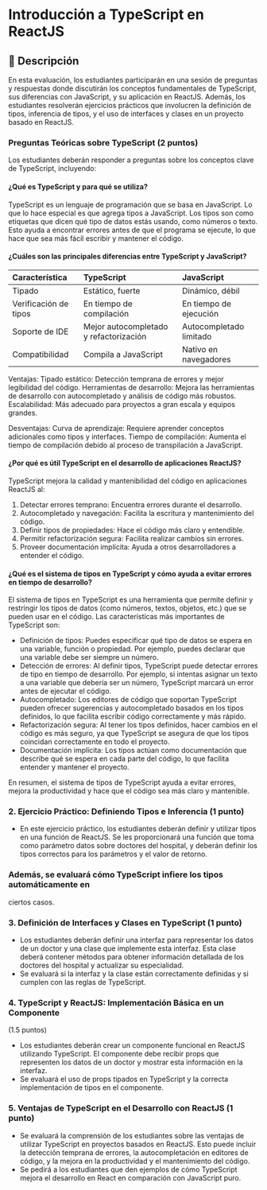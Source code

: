 # Introducción a TypeScript en ReactJS

## 📖 Descripción
En esta evaluación, los estudiantes participarán en una sesión de preguntas y respuestas
donde discutirán los conceptos fundamentales de TypeScript, sus diferencias con JavaScript,
y su aplicación en ReactJS. Además, los estudiantes resolverán ejercicios prácticos que
involucren la definición de tipos, inferencia de tipos, y el uso de interfaces y clases en un
proyecto basado en ReactJS.

### Preguntas Teóricas sobre TypeScript (2 puntos)
Los estudiantes deberán responder a preguntas sobre los conceptos clave de
TypeScript, incluyendo:


#### ¿Qué es TypeScript y para qué se utiliza?

TypeScript es un lenguaje de programación que se basa en JavaScript. Lo que lo hace especial es que agrega tipos a JavaScript.
Los tipos son como etiquetas que dicen qué tipo de datos estás usando, como números o texto. Esto ayuda a encontrar errores antes de que el programa se ejecute, lo que hace que sea más fácil escribir y mantener el código.

#### ¿Cuáles son las principales diferencias entre TypeScript y JavaScript?

Característica | TypeScript | JavaScript
| :--- | :--- | :---
Tipado  | Estático, fuerte | Dinámico, débil
Verificación de tipos | En tiempo de compilación | En tiempo de ejecución
Soporte de IDE | Mejor autocompletado y refactorización | Autocompletado limitado
Compatibilidad | Compila a JavaScript | Nativo en navegadores

Ventajas:
Tipado estático: Detección temprana de errores y mejor legibilidad del código.
Herramientas de desarrollo: Mejora las herramientas de desarrollo con autocompletado y análisis de código más robustos.
Escalabilidad: Más adecuado para proyectos a gran escala y equipos grandes.

Desventajas:
Curva de aprendizaje: Requiere aprender conceptos adicionales como tipos y interfaces.
Tiempo de compilación: Aumenta el tiempo de compilación debido al proceso de transpilación a JavaScript.


#### ¿Por qué es útil TypeScript en el desarrollo de aplicaciones ReactJS?

TypeScript mejora la calidad y mantenibilidad del código en aplicaciones ReactJS al:
1. Detectar errores temprano: Encuentra errores durante el desarrollo.
2. Autocompletado y navegación: Facilita la escritura y mantenimiento del código.
3. Definir tipos de propiedades: Hace el código más claro y entendible.
4. Permitir refactorización segura: Facilita realizar cambios sin errores.
5. Proveer documentación implícita: Ayuda a otros desarrolladores a entender el código.



#### ¿Qué es el sistema de tipos en TypeScript y cómo ayuda a evitar errores en tiempo de desarrollo?

El sistema de tipos en TypeScript es una herramienta que permite definir y restringir los tipos de datos (como números, textos, objetos, etc.) que se pueden usar en el código. Las características más importantes de TypeScript son:

* Definición de tipos: Puedes especificar qué tipo de datos se espera en una variable, función o propiedad. Por ejemplo, puedes declarar que una variable debe ser siempre un número.
* Detección de errores: Al definir tipos, TypeScript puede detectar errores de tipo en tiempo de desarrollo. Por ejemplo, si intentas asignar un texto a una variable que debería ser un número, TypeScript marcará un error antes de ejecutar el código.
* Autocompletado: Los editores de código que soportan TypeScript pueden ofrecer sugerencias y autocompletado basados en los tipos definidos, lo que facilita escribir código correctamente y más rápido.
* Refactorización segura: Al tener los tipos definidos, hacer cambios en el código es más seguro, ya que TypeScript se asegura de que los tipos coincidan correctamente en todo el proyecto.
* Documentación implícita: Los tipos actúan como documentación que describe qué se espera en cada parte del código, lo que facilita entender y mantener el proyecto.

En resumen, el sistema de tipos de TypeScript ayuda a evitar errores, mejora la productividad y hace que el código sea más claro y mantenible.

### 2. Ejercicio Práctico: Definiendo Tipos e Inferencia (1 punto)
- En este ejercicio práctico, los estudiantes deberán definir y utilizar tipos en una función
de ReactJS. Se les proporcionará una función que toma como parámetro datos sobre
doctores del hospital, y deberán definir los tipos correctos para los parámetros y el valor
de retorno.

### Además, se evaluará cómo TypeScript infiere los tipos automáticamente en
ciertos casos.



### 3. Definición de Interfaces y Clases en TypeScript (1 punto)
- Los estudiantes deberán definir una interfaz para representar los datos de un doctor y
una clase que implemente esta interfaz. Esta clase deberá contener métodos para
obtener información detallada de los doctores del hospital y actualizar su especialidad.
- Se evaluará si la interfaz y la clase están correctamente definidas y si cumplen
con las reglas de TypeScript.

### 4. TypeScript y ReactJS: Implementación Básica en un Componente
(1.5 puntos)
- Los estudiantes deberán crear un componente funcional en ReactJS utilizando
TypeScript. El componente debe recibir props que representen los datos de un doctor y
mostrar esta información en la interfaz.
- Se evaluará el uso de props tipados en TypeScript y la correcta implementación
de tipos en el componente.

### 5. Ventajas de TypeScript en el Desarrollo con ReactJS (1 punto)
- Se evaluará la comprensión de los estudiantes sobre las ventajas de utilizar TypeScript
en proyectos basados en ReactJS. Esto puede incluir la detección temprana de errores,
la autocompletación en editores de código, y la mejora en la productividad y el
mantenimiento del código.
- Se pedirá a los estudiantes que den ejemplos de cómo TypeScript mejora el
desarrollo en React en comparación con JavaScript puro.
